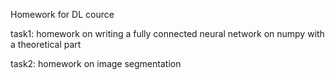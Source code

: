 Homework for DL cource

task1: homework on writing a fully connected neural network on numpy with a theoretical part

task2: homework on image segmentation
